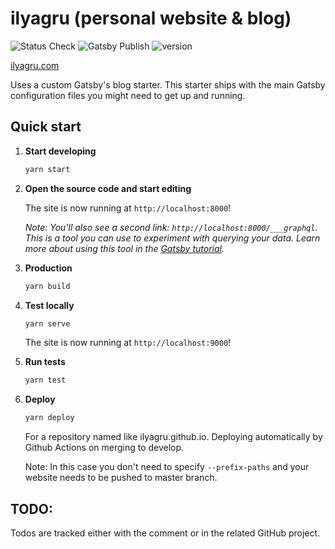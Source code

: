 # ilyagru (personal website & blog)

![Status Check](https://github.com/ilyagru/ilyagru.github.io/workflows/Status%20Check/badge.svg) ![Gatsby Publish](https://github.com/ilyagru/ilyagru.github.io/workflows/Gatsby%20Publish/badge.svg) ![version](https://img.shields.io/badge/version-4.1.0-blue)

[ilyagru.com](https://ilyagru.com)

Uses a custom Gatsby's blog starter. This starter ships with the main Gatsby configuration files you might need to get up and running.

## Quick start

1.  **Start developing**

    ```bash
    yarn start
    ```

1.  **Open the source code and start editing**

    The site is now running at `http://localhost:8000`!

    _Note: You'll also see a second link: _`http://localhost:8000/___graphql`_. This is a tool you can use to experiment with querying your data. Learn more about using this tool in the [Gatsby tutorial](https://www.gatsbyjs.org/tutorial/part-five/#introducing-graphiql)._

1.  **Production**

    ```bash
    yarn build
    ```

1.  **Test locally**

    ```bash
    yarn serve
    ```

    The site is now running at `http://localhost:9000`!

1.  **Run tests**

    ```bash
    yarn test
    ```

1.  **Deploy**

    ```bash
    yarn deploy
    ```

    For a repository named like ilyagru.github.io. Deploying automatically by Github Actions on merging to develop.

    Note: In this case you don't need to specify `--prefix-paths` and your website needs to be pushed to master branch.

## TODO:

Todos are tracked either with the comment or in the related GitHub project.
